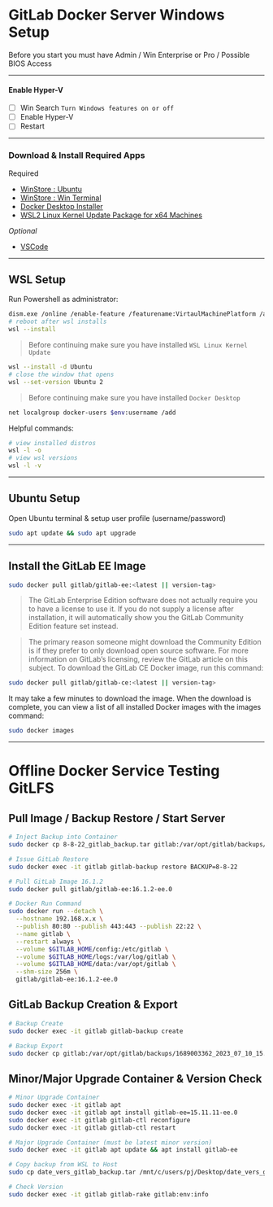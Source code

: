 # GitLab Docker Server Windows Setup

Before you start you must have Admin / Win Enterprise or Pro / Possible BIOS Access

---

#### Enable Hyper-V 

 - [ ] Win Search `Turn Windows features on or off`
 - [ ] Enable Hyper-V
 - [ ] Restart

---

### Download & Install Required Apps

Required
 - [WinStore : Ubuntu](https://www.microsoft.com/store/productId/9PDXGNCFSCZV) 
 - [WinStore : Win Terminal](https://www.microsoft.com/store/productId/9N0DX20HK701)
 - [Docker Desktop Installer](https://docs.docker.com/desktop/install/windows-install/)
 - [WSL2 Linux Kernel Update Package for x64 Machines](https://wslstorestorage.blob.core.windows.net/wslblob/wsl_update_x64.msi)

*Optional*
 - [VSCode](https://code.visualstudio.com/Download)

---

## WSL Setup

Run Powershell as administrator:

```sh
dism.exe /online /enable-feature /featurename:VirtaulMachinePlatform /all / norestart
# reboot after wsl installs
wsl --install
```


> Before continuing make sure you have installed `WSL Linux Kernel Update`

```sh
wsl --install -d Ubuntu
# close the window that opens
wsl --set-version Ubuntu 2
```

> Before continuing make sure you have installed `Docker Desktop`

```sh
net localgroup docker-users $env:username /add
```

Helpful commands:

```sh
# view installed distros
wsl -l -o
# view wsl versions
wsl -l -v
```

---

## Ubuntu Setup

Open Ubuntu terminal & setup user profile (username/password)

```sh
sudo apt update && sudo apt upgrade
```

---

## Install the GitLab EE Image

```sh
sudo docker pull gitlab/gitlab-ee:<latest || version-tag>
```

> The GitLab Enterprise Edition software does not actually require you to have a license to use it. If you do not supply a license after installation, it will automatically show you the GitLab Community Edition feature set instead.

> The primary reason someone might download the Community Edition is if they prefer to only download open source software. For more information on GitLab’s licensing, review the GitLab article on this subject. To download the GitLab CE Docker image, run this command:

```sh
sudo docker pull gitlab/gitlab-ce:<latest || version-tag>
```


It may take a few minutes to download the image. When the download is complete, you can view a list of all installed Docker images with the images command:

```sh
sudo docker images
```

---

# Offline Docker Service Testing GitLFS

## Pull Image / Backup Restore / Start Server ##


```sh
# Inject Backup into Container
sudo docker cp 8-8-22_gitlab_backup.tar gitlab:/var/opt/gitlab/backups/
```

```sh
# Issue GitLab Restore
sudo docker exec -it gitlab gitlab-backup restore BACKUP=8-8-22
```

```sh
# Pull GitLab Image 16.1.2
sudo docker pull gitlab/gitlab-ee:16.1.2-ee.0
```

```sh
# Docker Run Command
sudo docker run --detach \
  --hostname 192.168.x.x \
  --publish 80:80 --publish 443:443 --publish 22:22 \
  --name gitlab \
  --restart always \
  --volume $GITLAB_HOME/config:/etc/gitlab \
  --volume $GITLAB_HOME/logs:/var/log/gitlab \
  --volume $GITLAB_HOME/data:/var/opt/gitlab \
  --shm-size 256m \
  gitlab/gitlab-ee:16.1.2-ee.0
```


## GitLab Backup Creation & Export ##

```bash
# Backup Create
sudo docker exec -it gitlab gitlab-backup create
```
```sh
# Backup Export
sudo docker cp gitlab:/var/opt/gitlab/backups/1689003362_2023_07_10_15.1.3-ee_gitlab_backup.tar 07102023_gitlab_backup.tar
```

## Minor/Major Upgrade Container & Version Check

```sh
# Minor Upgrade Container 
sudo docker exec -it gitlab apt
sudo docker exec -it gitlab apt install gitlab-ee=15.11.11-ee.0
sudo docker exec -it gitlab gitlab-ctl reconfigure
sudo docker exec -it gitlab gitlab-ctl restart
```

```sh 
# Major Upgrade Container (must be latest minor version)
sudo docker exec -it gitlab apt update && apt install gitlab-ee
```

```sh
# Copy backup from WSL to Host
sudo cp date_vers_gitlab_backup.tar /mnt/c/users/pj/Desktop/date_vers_gitlab_backup.tar
```

```sh
# Check Version
sudo docker exec -it gitlab gitlab-rake gitlab:env:info
```
